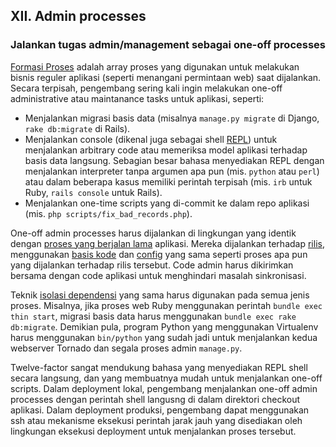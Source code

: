 ## XII. Admin processes
### Jalankan tugas admin/management sebagai one-off processes

[Formasi Proses](./concurrency) adalah array proses yang digunakan untuk melakukan bisnis reguler aplikasi (seperti menangani permintaan web) saat dijalankan. Secara terpisah, pengembang sering kali ingin melakukan one-off administrative atau maintanance tasks untuk aplikasi, seperti:

* Menjalankan migrasi basis data (misalnya `manage.py migrate` di Django, `rake db:migrate` di Rails).
* Menjalankan console (dikenal juga sebagai shell [REPL](http://en.wikipedia.org/wiki/Read-eval-print_loop)) untuk menjalankan arbitrary code atau memeriksa model aplikasi terhadap basis data langsung. Sebagian besar bahasa menyediakan REPL dengan menjalankan interpreter tanpa argumen apa pun (mis. `python` atau `perl`) atau dalam beberapa kasus memiliki perintah terpisah (mis. `irb` untuk Ruby, `rails console` untuk Rails).
* Menjalankan one-time scripts yang di-commit ke dalam repo aplikasi (mis. `php scripts/fix_bad_records.php`).

One-off admin processes harus dijalankan di lingkungan yang identik dengan [proses yang berjalan lama](./processes) aplikasi. Mereka dijalankan terhadap [rilis](./build-release-run), menggunakan [basis kode](./codebase) dan [config](./config) yang sama seperti proses apa pun yang dijalankan terhadap rilis tersebut. Code admin harus dikirimkan bersama dengan code aplikasi untuk menghindari masalah sinkronisasi.

Teknik [isolasi dependensi](./dependencies) yang sama harus digunakan pada semua jenis proses. Misalnya, jika proses web Ruby menggunakan perintah `bundle exec thin start`, migrasi basis data harus menggunakan `bundle exec rake db:migrate`. Demikian pula, program Python yang menggunakan Virtualenv harus menggunakan `bin/python` yang sudah jadi untuk menjalankan kedua webserver Tornado dan segala proses admin `manage.py`.

Twelve-factor sangat mendukung bahasa yang menyediakan REPL shell secara langsung, dan yang membuatnya mudah untuk menjalankan one-off scripts. Dalam deployment lokal, pengembang menjalankan one-off admin processes dengan perintah shell langusng di dalam direktori checkout aplikasi. Dalam deployment produksi, pengembang dapat menggunakan ssh atau mekanisme eksekusi perintah jarak jauh yang disediakan oleh lingkungan eksekusi deployment untuk menjalankan proses tersebut.
